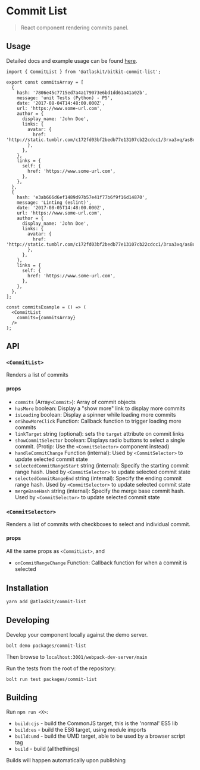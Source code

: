 # Commit List

> React component rendering commits panel.

## Usage

Detailed docs and example usage can be found [here](https://atlaskit.atlassian.com/packages/bitbucket/commit-list).

```
import { CommitList } from '@atlaskit/bitkit-commit-list';

export const commitsArray = [
  {
    hash: '7806e45c7715ed7a4a179073e6bd1dd61a41a02b',
    message: 'unit Tests (Python) - P5',
    date: '2017-08-04T14:48:00.000Z',
    url: 'https://www.some-url.com',
    author = {
      display_name: 'John Doe',
      links: {
        avatar: {
          href: 'http://static.tumblr.com/c172fd03bf2bedb77e13107cb22cdcc1/3rxa3xq/asBo7l3wr/tumblr_static_6fbdkgohxjgoc4c8o8kwoso4k.png',
        },
      },
    },
    links = {
      self: {
        href: 'https://www.some-url.com',
      },
    },
  },
  {
    hash: 'e3ab666d6ef1489d97b57e41f77b6f9f16d14870',
    message: 'Linting (eslint)',
    date: '2017-08-05T14:48:00.000Z',
    url: 'https://www.some-url.com',
    author = {
      display_name: 'John Doe',
      links: {
        avatar: {
          href: 'http://static.tumblr.com/c172fd03bf2bedb77e13107cb22cdcc1/3rxa3xq/asBo7l3wr/tumblr_static_6fbdkgohxjgoc4c8o8kwoso4k.png',
        },
      },
    },
    links = {
      self: {
        href: 'https://www.some-url.com',
      },
    },
  },
];

const commitsExample = () => (
  <CommitList
    commits={commitsArray}
  />
);
```

## API

### `<CommitList>`

Renders a list of commits

#### props
- `commits` (Array`<Commit>`): Array of commit objects
- `hasMore` boolean: Display a "show more" link to display more commits
- `isLoading` boolean: Display a spinner while loading more commits
- `onShowMoreClick` Function: Callback function to trigger loading more commits
- `linkTarget` string (optional): sets the `target` attribute on commit links
- `showCommitSelector` boolean: Displays radio buttons to select a single commit. (Protip: Use the `<CommitSelector>` component instead)
- `handleCommitChange` Function (internal): Used by `<CommitSelector>` to update selected commit state
- `selectedCommitRangeStart` string (internal): Specify the starting commit range hash. Used by `<CommitSelector>` to update selected commit state 
- `selectedCommitRangeEnd` string (internal): Specify the ending commit range hash. Used by `<CommitSelector>` to update selected commit state
- `mergeBaseHash` string (internal): Specify the merge base commit hash. Used by `<CommitSelector>` to update selected commit state

### `<CommitSelector>`

Renders a list of commits with checkboxes to select and individual commit.

#### props
All the same props as `<CommitList>`, and
- `onCommitRangeChange` Function: Callback function for when a commit is selected

## Installation

```sh
yarn add @atlaskit/commit-list
```

## Developing

Develop your component locally against the demo server.

    bolt demo packages/commit-list

Then browse to `localhost:3001/webpack-dev-server/main`

Run the tests from the root of the repository:

    bolt run test packages/commit-list


## Building

Run `npm run <X>`:

* `build:cjs` - build the CommonJS target, this is the 'normal' ES5 lib
* `build:es` - build the ES6 target, using module imports
* `build:umd` - build the UMD target, able to be used by a browser script tag
* `build` - build (allthethings)

Builds will happen automatically upon publishing
